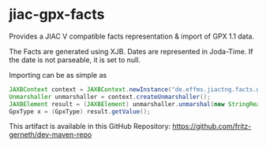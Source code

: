 jiac-gpx-facts
==============

Provides a JIAC V compatible facts representation & import of GPX 1.1 data.

The Facts are generated using XJB. Dates are represented in Joda-Time. If the date is not parseable, it is set to null.

Importing can be as simple as
```java
JAXBContext context = JAXBContext.newInstance("de.effms.jiactng.facts.gpx");
Unmarshaller unmarshaller = context.createUnmarshaller();
JAXBElement result = (JAXBElement) unmarshaller.unmarshal(new StringReader(this.contents));
GpxType x = (GpxType) result.getValue();
```

This artifact is available in this GitHub Repository: https://github.com/fritz-gerneth/dev-maven-repo
